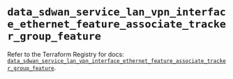 # `data_sdwan_service_lan_vpn_interface_ethernet_feature_associate_tracker_group_feature`

Refer to the Terraform Registry for docs: [`data_sdwan_service_lan_vpn_interface_ethernet_feature_associate_tracker_group_feature`](https://registry.terraform.io/providers/ciscodevnet/sdwan/0.8.0/docs/data-sources/service_lan_vpn_interface_ethernet_feature_associate_tracker_group_feature).
